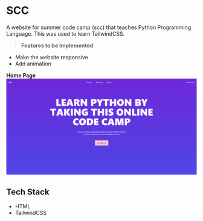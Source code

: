 # SCC

A website for summer code camp (scc) that teaches Python Programming Language. This was used to learn TailwindCSS.

> **Features to be Implemented**

* Make the website responsive
* Add animation
  
**Home Page**
![Screenshot](home-page.png) 
  
## Tech Stack

* HTML
* TailwindCSS
